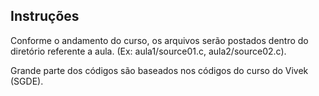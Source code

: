 Instruções
----------

Conforme o andamento do curso, os arquivos serão postados dentro do diretório referente a aula. (Ex: aula1/source01.c, aula2/source02.c).

Grande parte dos códigos são baseados nos códigos do curso do Vivek (SGDE).
